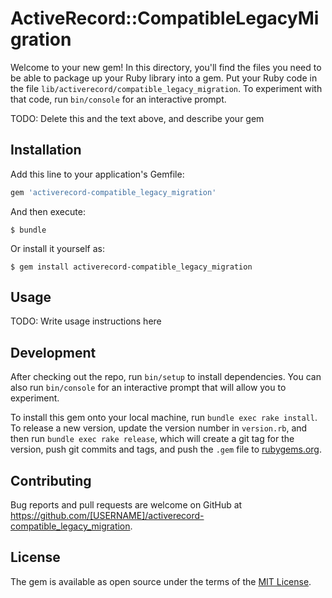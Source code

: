 # ActiveRecord::CompatibleLegacyMigration

Welcome to your new gem! In this directory, you'll find the files you need to be able to package up your Ruby library into a gem. Put your Ruby code in the file `lib/activerecord/compatible_legacy_migration`. To experiment with that code, run `bin/console` for an interactive prompt.

TODO: Delete this and the text above, and describe your gem

## Installation

Add this line to your application's Gemfile:

```ruby
gem 'activerecord-compatible_legacy_migration'
```

And then execute:

    $ bundle

Or install it yourself as:

    $ gem install activerecord-compatible_legacy_migration

## Usage

TODO: Write usage instructions here

## Development

After checking out the repo, run `bin/setup` to install dependencies. You can also run `bin/console` for an interactive prompt that will allow you to experiment.

To install this gem onto your local machine, run `bundle exec rake install`. To release a new version, update the version number in `version.rb`, and then run `bundle exec rake release`, which will create a git tag for the version, push git commits and tags, and push the `.gem` file to [rubygems.org](https://rubygems.org).

## Contributing

Bug reports and pull requests are welcome on GitHub at https://github.com/[USERNAME]/activerecord-compatible_legacy_migration.


## License

The gem is available as open source under the terms of the [MIT License](http://opensource.org/licenses/MIT).

